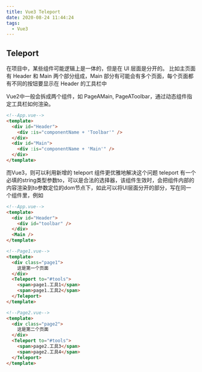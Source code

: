 ```yaml
---
title: Vue3 Teleport
date: 2020-08-24 11:44:24
tags:
  - Vue3
---
```


## Teleport

在项目中，某些组件可能逻辑上是一体的，但是在 UI 层面是分开的。
比如主页面有 Header 和 Main 两个部分组成，Main 部分有可能会有多个页面，每个页面都有不同的按钮要显示在 Header 的工具栏中

Vue2中一般会拆成两个组件，如 PageAMain, PageAToolbar，通过动态组件指定工具栏如何渲染。

```html
<!--App.vue-->
<template>
  <div id="Header">
    <div :is="componentName + 'Toolbar'" />
  </div>
  <div id="Main">
    <div :is="componentName + 'Main'" />
  </div>
</template>
```

而Vue3，则可以利用新增的 teleport 组件更优雅地解决这个问题
teleport 有一个必填的string类型参数to，可以是合法的选择器，该组件生效时，会把组件内部的内容渲染到to参数定位的dom节点下，如此可以将UI层面分开的部分，写在同一个组件里，例如

```html
<!--App.vue-->
<template>
  <div id="Header">
    <div id="toolbar" />
  </div>
  <Main />
</template>
```

```html
<!--Page1.vue-->
<template>
  <div class="page1">
    这是第一个页面
  </div>
  <Teleport to="#tools">
    <span>page1.工具1</span>
    <span>page1.工具2</span>
  </Teleport>
</template>
```

```html
<!--Page2.vue-->
<template>
  <div class="page2">
    这是第二个页面
  </div>
  <Teleport to="#tools">
    <span>page2.工具3</span>
    <span>page2.工具4</span>
  </Teleport>
</template>
```